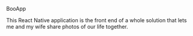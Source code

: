 BooApp

This React Native application is the front end of a whole solution that lets me and my wife share photos of our life together.

